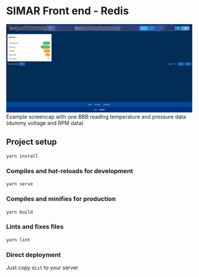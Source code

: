 # SIMAR Front end - Redis

![Screencap](readme-data/screencap.png)
Example screencap with one BBB reading temperature and pressure data (dummy voltage and RPM data)

## Project setup
```
yarn install
```

### Compiles and hot-reloads for development
```
yarn serve
```

### Compiles and minifies for production
```
yarn build
```

### Lints and fixes files
```
yarn lint
```

### Direct deployment

Just copy `dist` to your server
